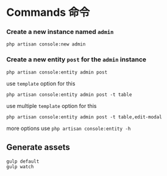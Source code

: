 Commands 命令
============

### Create a new instance named `admin`
```
php artisan console:new admin
```

### Create a new entity `post` for the `admin` instance
```
php artisan console:entity admin post
```
use `template` option for this
```
php artisan console:entity admin post -t table
```
use multiple `template` option for this
```
php artisan console:entity admin post -t table,edit-modal
```

more options use `php artisan console:entity -h`

## Generate assets
```
gulp default
gulp watch
```